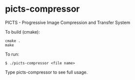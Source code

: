 # picts-compressor
PICTS - Progressive Image Compression and Transfer System

To build (cmake):

```
cmake .
make
```

To run:

`$ ./picts-compressor <file name>`

Type picts-compressor to see full usage.
